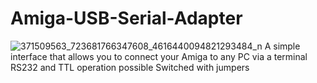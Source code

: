 # Amiga-USB-Serial-Adapter
![371509563_723681766347608_4616440094821293484_n](https://github.com/kulamario/Amiga-USB-Serial-Adapter/assets/62314932/32960fdf-3ba7-4848-aedf-fa003320683d)
A simple interface that allows you to connect your Amiga to any PC via a terminal
RS232 and TTL operation possible
Switched with jumpers
